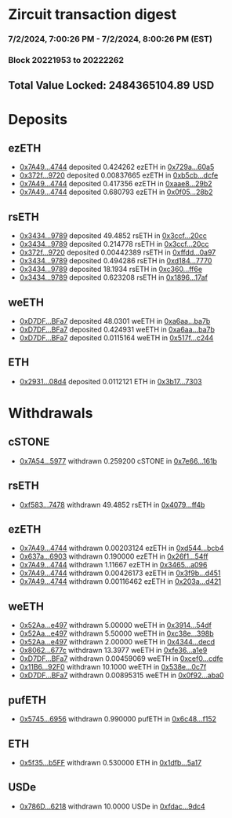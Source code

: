 # Zircuit transaction digest
### 7/2/2024, 7:00:26 PM - 7/2/2024, 8:00:26 PM (EST)
### Block 20221953 to 20222262

## Total Value Locked: 2484365104.89 USD

# Deposits
## ezETH
- [0x7A49...4744](https://etherscan.io/address/0x7A493Be5c2ce014cD049Bf178a1ac0Db1B434744) deposited 0.424262 ezETH in [0x729a...60a5](https://etherscan.io/tx/0x7A493Be5c2ce014cD049Bf178a1ac0Db1B434744)
- [0x372f...9720](https://etherscan.io/address/0x372fE31dd562d8c9fF59D0b042396A641a189720) deposited 0.00837665 ezETH in [0xb5cb...dcfe](https://etherscan.io/tx/0x372fE31dd562d8c9fF59D0b042396A641a189720)
- [0x7A49...4744](https://etherscan.io/address/0x7A493Be5c2ce014cD049Bf178a1ac0Db1B434744) deposited 0.417356 ezETH in [0xaae8...29b2](https://etherscan.io/tx/0x7A493Be5c2ce014cD049Bf178a1ac0Db1B434744)
- [0x7A49...4744](https://etherscan.io/address/0x7A493Be5c2ce014cD049Bf178a1ac0Db1B434744) deposited 0.680793 ezETH in [0x0f05...28b2](https://etherscan.io/tx/0x7A493Be5c2ce014cD049Bf178a1ac0Db1B434744)
## rsETH
- [0x3434...9789](https://etherscan.io/address/0x34349c5569e7B846c3558961552D2202760A9789) deposited 49.4852 rsETH in [0x3ccf...20cc](https://etherscan.io/tx/0x34349c5569e7B846c3558961552D2202760A9789)
- [0x3434...9789](https://etherscan.io/address/0x34349c5569e7B846c3558961552D2202760A9789) deposited 0.214778 rsETH in [0x3ccf...20cc](https://etherscan.io/tx/0x34349c5569e7B846c3558961552D2202760A9789)
- [0x372f...9720](https://etherscan.io/address/0x372fE31dd562d8c9fF59D0b042396A641a189720) deposited 0.00442389 rsETH in [0xffdd...0a97](https://etherscan.io/tx/0x372fE31dd562d8c9fF59D0b042396A641a189720)
- [0x3434...9789](https://etherscan.io/address/0x34349c5569e7B846c3558961552D2202760A9789) deposited 0.494286 rsETH in [0xd184...7770](https://etherscan.io/tx/0x34349c5569e7B846c3558961552D2202760A9789)
- [0x3434...9789](https://etherscan.io/address/0x34349c5569e7B846c3558961552D2202760A9789) deposited 18.1934 rsETH in [0xc360...ff6e](https://etherscan.io/tx/0x34349c5569e7B846c3558961552D2202760A9789)
- [0x3434...9789](https://etherscan.io/address/0x34349c5569e7B846c3558961552D2202760A9789) deposited 0.623208 rsETH in [0x1896...17af](https://etherscan.io/tx/0x34349c5569e7B846c3558961552D2202760A9789)
## weETH
- [0xD7DF...BFa7](https://etherscan.io/address/0xD7DF7E085214743530afF339aFC420c7c720BFa7) deposited 48.0301 weETH in [0xa6aa...ba7b](https://etherscan.io/tx/0xD7DF7E085214743530afF339aFC420c7c720BFa7)
- [0xD7DF...BFa7](https://etherscan.io/address/0xD7DF7E085214743530afF339aFC420c7c720BFa7) deposited 0.424931 weETH in [0xa6aa...ba7b](https://etherscan.io/tx/0xD7DF7E085214743530afF339aFC420c7c720BFa7)
- [0xD7DF...BFa7](https://etherscan.io/address/0xD7DF7E085214743530afF339aFC420c7c720BFa7) deposited 0.0115164 weETH in [0x517f...c244](https://etherscan.io/tx/0xD7DF7E085214743530afF339aFC420c7c720BFa7)
## ETH
- [0x2931...08d4](https://etherscan.io/address/0x2931d1CC9B6836Fc3590359922137614346008d4) deposited 0.0112121 ETH in [0x3b17...7303](https://etherscan.io/tx/0x2931d1CC9B6836Fc3590359922137614346008d4)
# Withdrawals
## cSTONE
- [0x7A54...5977](https://etherscan.io/address/0x7A54374348377F1D9E22c7B47635D4133ec95977) withdrawn 0.259200 cSTONE in [0x7e66...161b](https://etherscan.io/tx/0x7A54374348377F1D9E22c7B47635D4133ec95977)
## rsETH
- [0xf583...7478](https://etherscan.io/address/0xf5830FF9B625b60131D82530c51c9e294a9f7478) withdrawn 49.4852 rsETH in [0x4079...ff4b](https://etherscan.io/tx/0xf5830FF9B625b60131D82530c51c9e294a9f7478)
## ezETH
- [0x7A49...4744](https://etherscan.io/address/0x7A493Be5c2ce014cD049Bf178a1ac0Db1B434744) withdrawn 0.00203124 ezETH in [0xd544...bcb4](https://etherscan.io/tx/0x7A493Be5c2ce014cD049Bf178a1ac0Db1B434744)
- [0x637a...6903](https://etherscan.io/address/0x637a8F99acbd43f89b6afCa840f629F125996903) withdrawn 0.190000 ezETH in [0x26f1...54ff](https://etherscan.io/tx/0x637a8F99acbd43f89b6afCa840f629F125996903)
- [0x7A49...4744](https://etherscan.io/address/0x7A493Be5c2ce014cD049Bf178a1ac0Db1B434744) withdrawn 1.11667 ezETH in [0x3465...a096](https://etherscan.io/tx/0x7A493Be5c2ce014cD049Bf178a1ac0Db1B434744)
- [0x7A49...4744](https://etherscan.io/address/0x7A493Be5c2ce014cD049Bf178a1ac0Db1B434744) withdrawn 0.00426173 ezETH in [0x3f9b...d451](https://etherscan.io/tx/0x7A493Be5c2ce014cD049Bf178a1ac0Db1B434744)
- [0x7A49...4744](https://etherscan.io/address/0x7A493Be5c2ce014cD049Bf178a1ac0Db1B434744) withdrawn 0.00116462 ezETH in [0x203a...d421](https://etherscan.io/tx/0x7A493Be5c2ce014cD049Bf178a1ac0Db1B434744)
## weETH
- [0x52Aa...e497](https://etherscan.io/address/0x52Aa899454998Be5b000Ad077a46Bbe360F4e497) withdrawn 5.00000 weETH in [0x3914...54df](https://etherscan.io/tx/0x52Aa899454998Be5b000Ad077a46Bbe360F4e497)
- [0x52Aa...e497](https://etherscan.io/address/0x52Aa899454998Be5b000Ad077a46Bbe360F4e497) withdrawn 5.50000 weETH in [0xc38e...398b](https://etherscan.io/tx/0x52Aa899454998Be5b000Ad077a46Bbe360F4e497)
- [0x52Aa...e497](https://etherscan.io/address/0x52Aa899454998Be5b000Ad077a46Bbe360F4e497) withdrawn 2.00000 weETH in [0x4344...decd](https://etherscan.io/tx/0x52Aa899454998Be5b000Ad077a46Bbe360F4e497)
- [0x8062...677c](https://etherscan.io/address/0x80621a3809F64D6620875706d61cbcfDa57C677c) withdrawn 13.3977 weETH in [0xfe36...a1e9](https://etherscan.io/tx/0x80621a3809F64D6620875706d61cbcfDa57C677c)
- [0xD7DF...BFa7](https://etherscan.io/address/0xD7DF7E085214743530afF339aFC420c7c720BFa7) withdrawn 0.00459069 weETH in [0xcef0...cdfe](https://etherscan.io/tx/0xD7DF7E085214743530afF339aFC420c7c720BFa7)
- [0x11B6...92F0](https://etherscan.io/address/0x11B6AA86Cd8EFB8B4452cc7f9c0C6fcc188D92F0) withdrawn 10.1000 weETH in [0x538e...0c7f](https://etherscan.io/tx/0x11B6AA86Cd8EFB8B4452cc7f9c0C6fcc188D92F0)
- [0xD7DF...BFa7](https://etherscan.io/address/0xD7DF7E085214743530afF339aFC420c7c720BFa7) withdrawn 0.00895315 weETH in [0x0f92...aba0](https://etherscan.io/tx/0xD7DF7E085214743530afF339aFC420c7c720BFa7)
## pufETH
- [0x5745...6956](https://etherscan.io/address/0x5745A872693b91DA013b9D917FA13540D6226956) withdrawn 0.990000 pufETH in [0x6c48...f152](https://etherscan.io/tx/0x5745A872693b91DA013b9D917FA13540D6226956)
## ETH
- [0x5f35...b5FF](https://etherscan.io/address/0x5f35531d861C0432211066716F939f97aC3Fb5FF) withdrawn 0.530000 ETH in [0x1dfb...5a17](https://etherscan.io/tx/0x5f35531d861C0432211066716F939f97aC3Fb5FF)
## USDe
- [0x786D...6218](https://etherscan.io/address/0x786D8a3E47d67838D8b06FcCfC38dF3Ba62F6218) withdrawn 10.0000 USDe in [0xfdac...9dc4](https://etherscan.io/tx/0x786D8a3E47d67838D8b06FcCfC38dF3Ba62F6218)
